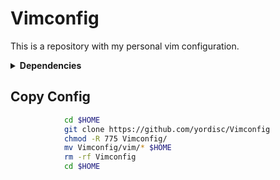 # Vimconfig
 This is a repository with my personal vim configuration.

<details>
<summary><b>Dependencies</b></summary>

## Install programs

_Debian_
```bash
sudo apt install curl xterm ranger fzf rxvt-unicode neovim python3-pip powerline tmux python3-neovim make -yy
```

_Fedora_
```bash
sudo dnf install curl xterm ranger fzf rxvt-unicode neovim python3-pip powerline tmux python3-neovim make -yy
```

_Arch_
```bash
sudo pacman -S curl xterm ranger fzf rxvt-unicode neovim python3-pip powerline tmux python3-neovim make -yy
```

### Vimplug
```bash
			wget -P $HOME/.local/share/nvim/site/autoload/ https://raw.githubusercontent.com/junegunn/vim-plug/master/plug.vim
			wget -P $HOME/.vim/autoload/ https://raw.githubusercontent.com/junegunn/vim-plug/master/plug.vim
```

### Pipenv
```bash
			pip3 install pipenv
			sudo pip install jupyter
```

### NVM/NPM
```bash
			cd $HOME
			sudo mkdir -m 755 $HOME/.nvm
			sudo mkdir -m 755 $HOME/.local/share/nvim/site/autoload/
			sudo mkdir -m 755 $HOME/.vim/autoload/
			git clone https://github.com/nvm-sh/nvm.git $HOME/.nvm
			cd $HOME
			curl -qL https://www.npmjs.com/install.sh | sh &&
			sudo npm install --global yarn &&
			sudo npm install -g n latest
			sudo npm install -g npm@latest
			sudo npm install -g live-server
			sudo npm install -g typescript
			sudo npm install -g ts-node
			sudo npm install -g tslib @types/node
			cd $HOME
```

### OpenIA
```bash
			cd $HOME
			touch .open_ai
			echo '### KEY API OPEN-IA ### export OPENAI_API_KEY=""' >> example.sh
			sudo chown -R 755 $HOME/.config/.open_ai
			cd $HOME
```

</details>

## Copy Config
```bash
			cd $HOME
			git clone https://github.com/yordisc/Vimconfig
			chmod -R 775 Vimconfig/
			mv Vimconfig/vim/* $HOME
			rm -rf Vimconfig
			cd $HOME
```